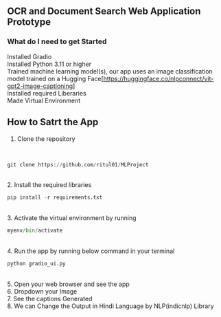 ## OCR and Document Search Web Application Prototype

### What do I need to get Started
Installed Gradio
<br>
Installed Python 3.11 or higher
<br>
Trained machine learning model(s), our app uses an image
 classification model trained on a Hugging Face[https://huggingface.co/nlpconnect/vit-gpt2-image-captioning]
<br>
Installed required Liberaries
<br>
Made Virtual Environment
<br>

## How to Satrt the App

1. Clone the repository
<br>


```python
git clone https://github.com/ritul01/MLProject
```


<br>
2. Install the required libraries
<br>



```python
pip install -r requirements.txt
```



<br>
3. Activate the virtual environment by running
<br>


```python
myenv/bin/activate
```



<br>
4. Run the app by running below command in your terminal
<br>


```python
python gradio_ui.py
```


<br>
5. Open your web browser and see the app
<br>
6. Dropdown your Image
<br>
7. See the captions Generated
<br>
8. We can Change the Output in Hindi Language by NLP(indicnlp) Library